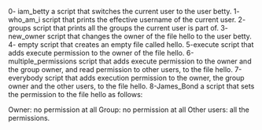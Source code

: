 0- iam_betty a script that switches the current user to the user betty.
1- who_am_i  script that prints the effective username of the current user.
2- groups    script that prints all the groups the current user is part of.
3- new_owner script that changes the owner of the file hello to the user betty.
4- empty     script that creates an empty file called hello.
5-execute    script that adds execute permission to the owner of the file hello.
6-multiple_permissions  script that adds execute permission to the owner and the group owner, and read permission to other users, to the file hello. 7-everybody  script that adds execution permission to the owner, the group owner and the other users, to the file hello.
8-James_Bond a script that sets the permission to the file hello as follows:

Owner: no permission at all
Group: no permission at all
Other users: all the permissions.   
